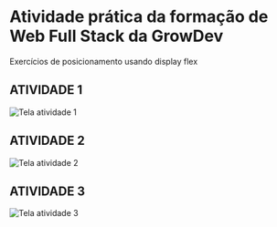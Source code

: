 <h1>Atividade prática da formação de Web Full Stack da GrowDev</h1>
<p>Exercícios de posicionamento usando display flex</p>

<h2>ATIVIDADE 1</h2>
<img src="../assets/atividade 1.png" alt="Tela atividade 1">
 
<h2>ATIVIDADE 2</h2>
<img src="../assets/atividade 2.png" alt="Tela atividade 2">

<h2>ATIVIDADE 3</h2>
<img src="#" alt="Tela atividade 3">
